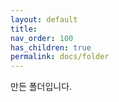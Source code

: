 ```yaml
---
layout: default
title: 
nav_order: 100
has_children: true
permalink: docs/folder
---
```


만든 폴더입니다.

